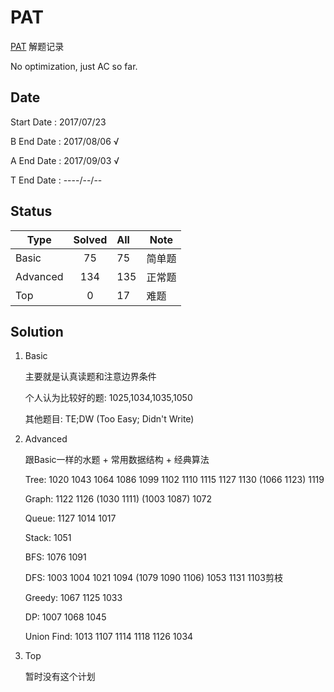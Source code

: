 # PAT

[PAT](https://www.patest.cn) 解题记录

No optimization, just AC so far.

## Date

Start Date : 2017/07/23

B End Date : 2017/08/06 √

A End Date : 2017/09/03 √

T End Date : ----/--/--

## Status

| Type   | Solved | All |  Note  |
| ------ |:------:| :---| ------ |
| Basic  |   75   | 75  | 简单题  |
|Advanced|   134  | 135 | 正常题  |
| Top    |   0    | 17  |  难题   |

## Solution

1. Basic

    主要就是认真读题和注意边界条件

    个人认为比较好的题: 1025,1034,1035,1050

    其他题目: TE;DW (Too Easy; Didn't Write)

2. Advanced

    跟Basic一样的水题 + 常用数据结构 + 经典算法

    Tree: 1020 1043 1064 1086 1099 1102 1110 1115 1127 1130 (1066 1123) 1119

    Graph: 1122 1126 (1030 1111) (1003 1087) 1072

    Queue: 1127 1014 1017

    Stack: 1051
    
    BFS: 1076 1091

    DFS: 1003 1004 1021 1094 (1079 1090 1106) 1053 1131 1103剪枝

    Greedy: 1067 1125 1033

    DP: 1007 1068 1045

    Union Find: 1013 1107 1114 1118 1126 1034

3. Top

    暂时没有这个计划
